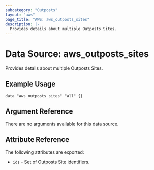 ```yaml
---
subcategory: "Outposts"
layout: "aws"
page_title: "AWS: aws_outposts_sites"
description: |-
  Provides details about multiple Outposts Sites.
---
```


# Data Source: aws_outposts_sites

Provides details about multiple Outposts Sites.

## Example Usage

```hcl
data "aws_outposts_sites" "all" {}
```

## Argument Reference

There are no arguments available for this data source.

## Attribute Reference

The following attributes are exported:

* `ids` - Set of Outposts Site identifiers.
